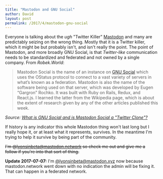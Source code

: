 ```yaml
---
title: "Mastodon and GNU Social"
author: David
layout: post
permalink: /2017/4/mastodon-gnu-social
---
```


Everyone is talking about the _ugh_ "Twitter Killer" [Mastodon](https://mastodon.social) and many are predictably seizing on the wrong thing. Mostly that it is a Twitter killer, which it might be but probably isn't, and isn't really the point. The point of Mastodon, and more broadly GNU Social, is that _Twitter-like_ communication needs to be standardized and federated and not owned by a single company. From _Robek.World_:

>Mastodon Social is the name of an instance on [GNU Social](https://robek.world/videos/gnusocial-video/) which uses the OStatus protocol to connect to a vast variety of servers in what’s known as a federation. Mastodon is also the name of the software being used on that server, which was developed by Eugen “Gargron” Rochko. It was built with Ruby on Rails, Redux, and React.js. I learned the latter from the Wikipedia page, which is about the extent of research given by any of the other articles published this week.

_Source: [What is GNU Social and is Mastodon Social a "Twitter Clone"?](https://robek.world/featured/what-is-gnu-social-and-is-mastodon-social-a-twitter-clone/)_

If history is any indicator this whole Mastodon thing won't last long but I really hope it, or at least what it represents, survives. In the meantime I'm trying to help it survive by being part of the community.

<strike>I'm @lyonsinbeta@mastodon.network so check me out and give me a follow if you're into that sort of thing.</strike>

**Update 2017-07-07:** I'm [@lyonsinbeta@mastodon.xyz](https://mastodon.xyz/@lyonsinbeta) now because mastodon.network went down with no indication the admin will be fixing it. That can happen in a federated network.
